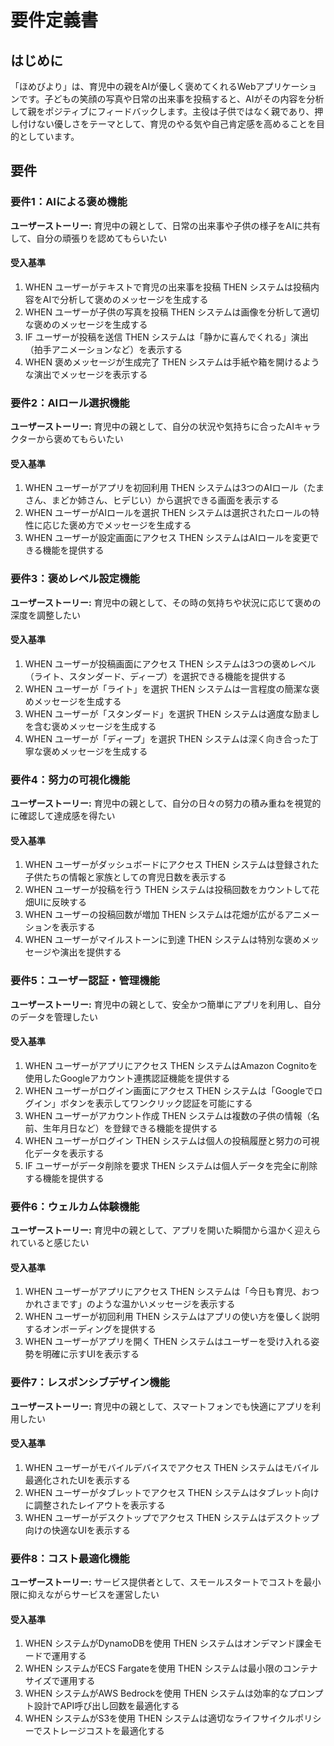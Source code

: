 # 要件定義書

## はじめに

「ほめびより」は、育児中の親をAIが優しく褒めてくれるWebアプリケーションです。子どもの笑顔の写真や日常の出来事を投稿すると、AIがその内容を分析して親をポジティブにフィードバックします。主役は子供ではなく親であり、押し付けない優しさをテーマとして、育児のやる気や自己肯定感を高めることを目的としています。

## 要件

### 要件1：AIによる褒め機能

**ユーザーストーリー:** 育児中の親として、日常の出来事や子供の様子をAIに共有して、自分の頑張りを認めてもらいたい

#### 受入基準

1. WHEN ユーザーがテキストで育児の出来事を投稿 THEN システムは投稿内容をAIで分析して褒めのメッセージを生成する
2. WHEN ユーザーが子供の写真を投稿 THEN システムは画像を分析して適切な褒めのメッセージを生成する
3. IF ユーザーが投稿を送信 THEN システムは「静かに喜んでくれる」演出（拍手アニメーションなど）を表示する
4. WHEN 褒めメッセージが生成完了 THEN システムは手紙や箱を開けるような演出でメッセージを表示する

### 要件2：AIロール選択機能

**ユーザーストーリー:** 育児中の親として、自分の状況や気持ちに合ったAIキャラクターから褒めてもらいたい

#### 受入基準

1. WHEN ユーザーがアプリを初回利用 THEN システムは3つのAIロール（たまさん、まどか姉さん、ヒデじい）から選択できる画面を表示する
2. WHEN ユーザーがAIロールを選択 THEN システムは選択されたロールの特性に応じた褒め方でメッセージを生成する
3. WHEN ユーザーが設定画面にアクセス THEN システムはAIロールを変更できる機能を提供する

### 要件3：褒めレベル設定機能

**ユーザーストーリー:** 育児中の親として、その時の気持ちや状況に応じて褒めの深度を調整したい

#### 受入基準

1. WHEN ユーザーが投稿画面にアクセス THEN システムは3つの褒めレベル（ライト、スタンダード、ディープ）を選択できる機能を提供する
2. WHEN ユーザーが「ライト」を選択 THEN システムは一言程度の簡潔な褒めメッセージを生成する
3. WHEN ユーザーが「スタンダード」を選択 THEN システムは適度な励ましを含む褒めメッセージを生成する
4. WHEN ユーザーが「ディープ」を選択 THEN システムは深く向き合った丁寧な褒めメッセージを生成する

### 要件4：努力の可視化機能

**ユーザーストーリー:** 育児中の親として、自分の日々の努力の積み重ねを視覚的に確認して達成感を得たい

#### 受入基準

1. WHEN ユーザーがダッシュボードにアクセス THEN システムは登録された子供たちの情報と家族としての育児日数を表示する
2. WHEN ユーザーが投稿を行う THEN システムは投稿回数をカウントして花畑UIに反映する
3. WHEN ユーザーの投稿回数が増加 THEN システムは花畑が広がるアニメーションを表示する
4. WHEN ユーザーがマイルストーンに到達 THEN システムは特別な褒めメッセージや演出を提供する

### 要件5：ユーザー認証・管理機能

**ユーザーストーリー:** 育児中の親として、安全かつ簡単にアプリを利用し、自分のデータを管理したい

#### 受入基準

1. WHEN ユーザーがアプリにアクセス THEN システムはAmazon Cognitoを使用したGoogleアカウント連携認証機能を提供する
2. WHEN ユーザーがログイン画面にアクセス THEN システムは「Googleでログイン」ボタンを表示してワンクリック認証を可能にする
3. WHEN ユーザーがアカウント作成 THEN システムは複数の子供の情報（名前、生年月日など）を登録できる機能を提供する
4. WHEN ユーザーがログイン THEN システムは個人の投稿履歴と努力の可視化データを表示する
5. IF ユーザーがデータ削除を要求 THEN システムは個人データを完全に削除する機能を提供する

### 要件6：ウェルカム体験機能

**ユーザーストーリー:** 育児中の親として、アプリを開いた瞬間から温かく迎えられていると感じたい

#### 受入基準

1. WHEN ユーザーがアプリにアクセス THEN システムは「今日も育児、おつかれさまです」のような温かいメッセージを表示する
2. WHEN ユーザーが初回利用 THEN システムはアプリの使い方を優しく説明するオンボーディングを提供する
3. WHEN ユーザーがアプリを開く THEN システムはユーザーを受け入れる姿勢を明確に示すUIを表示する

### 要件7：レスポンシブデザイン機能

**ユーザーストーリー:** 育児中の親として、スマートフォンでも快適にアプリを利用したい

#### 受入基準

1. WHEN ユーザーがモバイルデバイスでアクセス THEN システムはモバイル最適化されたUIを表示する
2. WHEN ユーザーがタブレットでアクセス THEN システムはタブレット向けに調整されたレイアウトを表示する
3. WHEN ユーザーがデスクトップでアクセス THEN システムはデスクトップ向けの快適なUIを表示する

### 要件8：コスト最適化機能

**ユーザーストーリー:** サービス提供者として、スモールスタートでコストを最小限に抑えながらサービスを運営したい

#### 受入基準

1. WHEN システムがDynamoDBを使用 THEN システムはオンデマンド課金モードで運用する
2. WHEN システムがECS Fargateを使用 THEN システムは最小限のコンテナサイズで運用する
3. WHEN システムがAWS Bedrockを使用 THEN システムは効率的なプロンプト設計でAPI呼び出し回数を最適化する
4. WHEN システムがS3を使用 THEN システムは適切なライフサイクルポリシーでストレージコストを最適化する